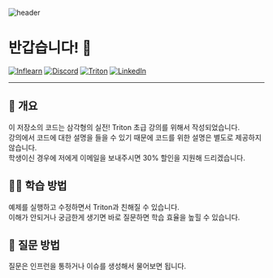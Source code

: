 ![header](https://capsule-render.vercel.app/api?type=waving&color=gradient&height=256&text=삼각형의%20실전!%20Triton%20초급)

# 반갑습니다! 🤗

[![Inflearn](https://img.shields.io/badge/-Inflearn-brightgreen?style=for-the-badge)](https://inf.run/KRwn)
[![Discord](https://img.shields.io/badge/Discord-%235865F2.svg?style=for-the-badge&logo=discord&logoColor=white)](https://discord.gg/BQbBddeXfK)
[![Triton](https://img.shields.io/badge/OpenAI-100000?style=for-the-badge&logo=openai&logoColor=white)](https://github.com/openai/triton)
[![LinkedIn](https://img.shields.io/badge/linkedin-%230077B5.svg?style=for-the-badge&logo=linkedin&logoColor=white)](https://www.linkedin.com/in/djang-88b01b91)

------------------------------------------------------------------------------------------------------------------------

## 📖 개요

이 저장소의 코드는 삼각형의 실전! Triton 초급 강의를 위해서 작성되었습니다. \
강의에서 코드에 대한 설명을 들을 수 있기 때문에 코드를 위한 설명은 별도로 제공하지 않습니다. \
학생이신 경우에 저에게 이메일을 보내주시면 30% 할인을 지원해 드리겠습니다.

## 🧑‍🎓 학습 방법

예제를 실행하고 수정하면서 Triton과 친해질 수 있습니다. \
이해가 안되거나 궁금한게 생기면 바로 질문하면 학습 효율을 높힐 수 있습니다.

## 🙋 질문 방법

질문은 인프런을 통하거나 이슈를 생성해서 물어보면 됩니다.
